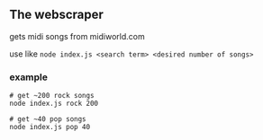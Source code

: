 ## The webscraper

gets midi songs from midiworld.com


use like `node index.js <search term> <desired number of songs>`

### example
```
# get ~200 rock songs
node index.js rock 200

# get ~40 pop songs
node index.js pop 40
```
